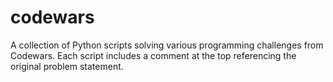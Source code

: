 # codewars
A collection of Python scripts solving various programming challenges from Codewars. Each script includes a comment at the top referencing the original problem statement.
